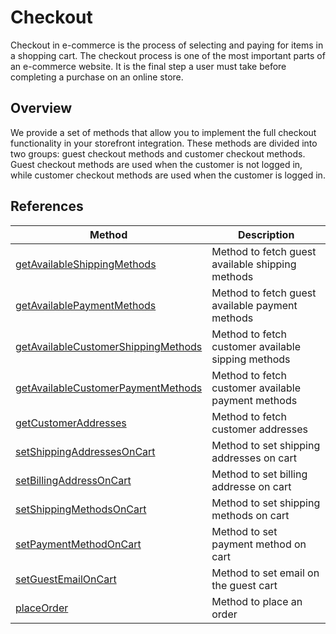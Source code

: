 # Checkout

Checkout in e-commerce is the process of selecting and paying for items in a shopping cart. The checkout process is one of the most important parts of an e-commerce website. It is the final step a user must take before completing a purchase on an online store.

## Overview

We provide a set of methods that allow you to implement the full checkout functionality in your storefront integration. These methods are divided into two groups: guest checkout methods and customer checkout methods. Guest checkout methods are used when the customer is not logged in, while customer checkout methods are used when the customer is logged in.

## References

| Method                                                                                                       | Description                                        |
|--------------------------------------------------------------------------------------------------------------|----------------------------------------------------|
| [getAvailableShippingMethods](../reference/api/magento-sdk.getAvailableShippingMethods.md)                   | Method to fetch guest available shipping methods   |
| [getAvailablePaymentMethods](../reference/api/magento-sdk.getAvailablePaymentMethods.md)                     | Method to fetch guest available payment methods    |
| [getAvailableCustomerShippingMethods](../reference/api/magento-sdk.getAvailableCustomerShippingMethods.md)   | Method to fetch customer available sipping methods |
| [getAvailableCustomerPaymentMethods](../reference/api/magento-sdk.getAvailableCustomerPaymentMethods.md)     | Method to fetch customer available payment methods |
| [getCustomerAddresses](../reference/api/magento-sdk.getCustomerAddresses.md)                                 | Method to fetch customer addresses                 |
| [setShippingAddressesOnCart](../reference/api/magento-sdk.setShippingAddressesOnCart.md)                     | Method to set shipping addresses on cart           |
| [setBillingAddressOnCart](../reference/api/magento-sdk.setBillingAddressOnCart.md)                         | Method to set billing addresse on cart             |
| [setShippingMethodsOnCart](../reference/api/magento-sdk.setShippingMethodsOnCart.md)                         | Method to set shipping methods on cart             |
| [setPaymentMethodOnCart](../reference/api/magento-sdk.setPaymentMethodOnCart.md)                             | Method to set payment method on cart               |
| [setGuestEmailOnCart](../reference/api/magento-sdk.setGuestEmailOnCart.md)                                   | Method to set email on the guest cart              |
| [placeOrder](../reference/api/magento-sdk.placeOrder.md)                                                     | Method to place an order                           |
